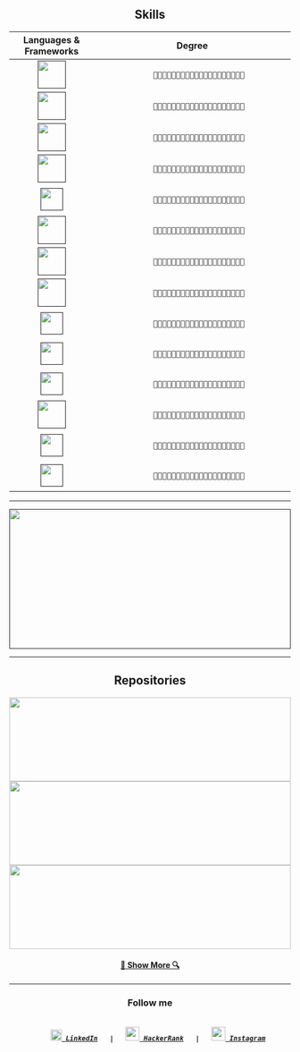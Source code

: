 <h2 align="center">Skills</h2>

<table align="center">
  <thead>
    <tr>
      <th width="30%">Languages & Frameworks</th>
      <th>Degree</th>
    </tr>
  </thead>
  <tbody>
    <tr>
      <td align="center">
        <a href="" title="C"><img height="50" src="https://github.com/zumrudu-anka/zumrudu-anka/blob/master/images/c.svg"></a>
      </td>
      <td>
          <code>
            💙💙💙💙💙💙💙💙💙💙💙💙💙💙💙💙🤍🤍🤍🤍
          </code>
      </td>
    </tr>
    <tr>
      <td align="center">
        <a href="" title="C++"><img height="50" src="https://github.com/zumrudu-anka/zumrudu-anka/blob/master/images/cpp.svg"></a>
      </td>
      <td>
          <code>
            💙💙💙💙💙💙💙💙💙💙💙💙💙💙💙💙💙💙🤍🤍
          </code>
      </td>
    </tr>
    <tr>
      <td align="center">
        <a href="" title="C#"><img height="50" src="https://github.com/zumrudu-anka/zumrudu-anka/blob/master/images/cSharp.svg"></a>
      </td>
      <td>
          <code>
            💙💙💙💙💙💙💙💙💙💙💙💙💙💙💙💙🤍🤍🤍🤍
          </code>
      </td>
    </tr>
    <tr>
      <td align="center">
        <a href="" title="Python"><img height="50" src="https://github.com/zumrudu-anka/zumrudu-anka/blob/master/images/python.svg"></a>
      </td>
      <td>
          <code>
            💙💙💙💙💙💙💙💙💙💙💙💙💙💙💙💙💙💙🤍🤍
          </code>
      </td>
    </tr>
    <tr>
      <td align="center">
        <a href="" title="Django"><img height="40" src="https://github.com/zumrudu-anka/zumrudu-anka/blob/master/images/django.svg"></a>
      </td>
      <td>
          <code>
            💙💙💙💙💙💙💙💙💙💙💙💙💙💙💙💙💙💙🤍🤍
          </code>
      </td>
    </tr>
    <tr>
      <td align="center">
        <a href="" title="JavaScript"><img height="50" src="https://github.com/zumrudu-anka/zumrudu-anka/blob/master/images/javascript.svg"></a>
      </td>
      <td>
          <code>
            💙💙💙💙💙💙💙💙💙💙💙💙💙💙💙💙💙💙🤍🤍
          </code>
      </td>
    </tr>
    <tr>
      <td align="center">
        <a href="" title="HTML5"><img height="50" src="https://github.com/zumrudu-anka/zumrudu-anka/blob/master/images/html5.svg"></a>
      </td>
      <td>
          <code>
            💙💙💙💙💙💙💙💙💙💙💙💙💙💙💙💙💙💙🤍🤍
          </code>
      </td>
    </tr>
    <tr>
      <td align="center">
        <a href="" title="CSS"><img height="50" src="https://github.com/zumrudu-anka/zumrudu-anka/blob/master/images/css.svg"></a>
      </td>
      <td>
          <code>
            💙💙💙💙💙💙💙💙💙💙💙💙💙💙💙💙💙💙🤍🤍
          </code>
      </td>
    </tr>
    <tr>
      <td align="center">
        <a href="" title="Angular JS"><img height="40" src="https://github.com/zumrudu-anka/zumrudu-anka/blob/master/images/angularjs.svg"></a>
      </td>
      <td>
          <code>
            💙💙💙💙💙💙💙💙💙💙💙💙💙💙💙💙🤍🤍🤍🤍
          </code>
      </td>
    </tr>
    <tr>
      <td align="center">
        <a href="" title=".NetCore"><img height="40" src="https://github.com/zumrudu-anka/zumrudu-anka/blob/master/images/dotnetcore.svg"></a>
      </td>
      <td>
          <code>
            💙💙💙💙💙💙💙💙💙💙💙💙💙💙🤍🤍🤍🤍🤍🤍
          </code>
      </td>
    </tr>
    <tr>
      <td align="center">
        <a href="" title="Jquery"><img height="40" src="https://github.com/zumrudu-anka/zumrudu-anka/blob/master/images/jquery.svg"></a>
      </td>
      <td>
          <code>
            💙💙💙💙💙💙💙💙💙💙💙💙💙💙💙💙💙💙🤍🤍
          </code>
      </td>
    </tr>
    <tr>
      <td align="center">
        <a href="" title="Java"><img height="50" src="https://github.com/zumrudu-anka/zumrudu-anka/blob/master/images/java.svg"></a>
      </td>
      <td>
          <code>
            💙💙💙💙💙💙💙💙💙💙💙💙💙💙💙💙🤍🤍🤍🤍
          </code>
      </td>
    </tr>
    <tr>
      <td align="center">
        <a href="" title="JSON"><img height="40" src="https://github.com/zumrudu-anka/zumrudu-anka/blob/master/images/json.svg"></a>
      </td>
      <td>
          <code>
            💙💙💙💙💙💙💙💙💙💙💙💙💙💙💙💙💙💙🤍🤍
          </code>
      </td>
    </tr>
    <tr>
      <td align="center">
        <a href="" title="Unity"><img height="40" src="https://github.com/zumrudu-anka/zumrudu-anka/blob/master/images/unity.svg"></a>
      </td>
      <td>
          <code>
            💙💙💙💙💙💙💙💙💙💙💙💙🤍🤍🤍🤍🤍🤍🤍🤍
          </code>
      </td>
    </tr>
  </tbody>
</table>

<hr>

<!-- 

<code>
  <a href="" title="C"><img height="50" src="https://github.com/zumrudu-anka/zumrudu-anka/blob/master/images/c.svg"></a>
</code>

<code>
  <a href="" title="C++"><img height="50" src="https://github.com/zumrudu-anka/zumrudu-anka/blob/master/images/cpp.svg"></a>
</code>

<code>
  <a href="" title="C#"><img height="50" src="https://github.com/zumrudu-anka/zumrudu-anka/blob/master/images/cSharp.svg"></a>
</code>

<code>
  <a href="" title="Python"><img height="50" src="https://github.com/zumrudu-anka/zumrudu-anka/blob/master/images/python.svg"></a>
</code>

<code>
  <a href="" title="Django"><img height="50" src="https://github.com/zumrudu-anka/zumrudu-anka/blob/master/images/django.svg"></a>
</code>

<code>
  <a href="" title="JavaScript"><img height="50" src="https://github.com/zumrudu-anka/zumrudu-anka/blob/master/images/javascript.svg"></a>
</code>

<code>
  <a href="" title="HTML5"><img height="50" src="https://github.com/zumrudu-anka/zumrudu-anka/blob/master/images/html5.svg"></a>
</code>

<code>
  <a href="" title="CSS"><img height="50" src="https://github.com/zumrudu-anka/zumrudu-anka/blob/master/images/css.svg"></a>
</code>

<code>
  <a href="" title="Angular JS"><img height="50" src="https://github.com/zumrudu-anka/zumrudu-anka/blob/master/images/angularjs.svg"></a>
</code>

<code>
  <a href="" title=".NetCore"><img height="50" src="https://github.com/zumrudu-anka/zumrudu-anka/blob/master/images/dotnetcore.svg"></a>
</code>

<code>
  <a href="" title="Jquery"><img height="50" src="https://github.com/zumrudu-anka/zumrudu-anka/blob/master/images/jquery.svg"></a>
</code>

<code>
  <a href="" title="Java"><img height="50" src="https://github.com/zumrudu-anka/zumrudu-anka/blob/master/images/java.svg"></a>
</code>

<code>
  <a href="" title="JSON"><img height="50" src="https://github.com/zumrudu-anka/zumrudu-anka/blob/master/images/json.svg"></a>
</code>

<code>
  <a href="" title="Unity"><img height="50" src="https://github.com/zumrudu-anka/zumrudu-anka/blob/master/images/unity.svg"></a>
</code> 
-->

<a href="" title="My Github Stats"><img width="100%" height="250" src="https://github-readme-stats.vercel.app/api?username=zumrudu-anka&show_icons=true&theme=gotham&line_height=30"></a>

<hr>

<!--
  ![My Github Stats](https://github-readme-stats.vercel.app/api?username=zumrudu-anka&show_icons=true&theme=gotham&line_height=30)
-->


<h2 align="center">Repositories</h2>

<a href="https://github.com/zumrudu-anka/Algorithms" title="Algorithms"><img width="100%" height="150" src="https://github-readme-stats.vercel.app/api/pin/?username=zumrudu-anka&repo=Algorithms&theme=gotham"></a>
<br>
<a href="https://github.com/zumrudu-anka/Turkce-Heceleme-CPP" title="Turkce-Heceleme-CPP"><img width="100%" height="150" src="https://github-readme-stats.vercel.app/api/pin/?username=zumrudu-anka&repo=Turkce-Heceleme-CPP&theme=gotham"></a>
<br>
<a href="https://github.com/zumrudu-anka/DataStructures" title="DataStructures"><img width="100%" height="150" src="https://github-readme-stats.vercel.app/api/pin/?username=zumrudu-anka&repo=DataStructures&theme=gotham"></a>
<br>
  <h4 align="center"><a href="https://github.com/zumrudu-anka/DataStructures" title="Show Repositories">🔎 Show More 🔍</a></h4>
<hr>


<!-- [![ReadMe Card](https://github-readme-stats.vercel.app/api/pin/?username=zumrudu-anka&repo=Algorithms&theme=gotham)](https://github.com/zumrudu-anka/Algorithms)[![ReadMe Card](https://github-readme-stats.vercel.app/api/pin/?username=zumrudu-anka&repo=Turkce-Heceleme-CPP&theme=gotham)](https://github.com/zumrudu-anka/Turkce-Heceleme-CPP)
[![ReadMe Card](https://github-readme-stats.vercel.app/api/pin/?username=zumrudu-anka&repo=DataStructures&theme=gotham)](https://github.com/zumrudu-anka/DataStructures)
[![ReadMe Card](https://github-readme-stats.vercel.app/api/pin/?username=zumrudu-anka&repo=NeedlemanWunschAlgorithmWithOpenMP&theme=gotham)](https://github.com/zumrudu-anka/NeedlemanWunschAlgorithmWithOpenMP)
[![ReadMe Card](https://github-readme-stats.vercel.app/api/pin/?username=zumrudu-anka&repo=KTU-TraditionalComputerOlympics-2019&theme=gotham)](https://github.com/zumrudu-anka/KTU-TraditionalComputerOlympics-2019) -->

<h3 align="center">Follow me</h3>
<h5 align="center">
  <code>
    <a href="https://www.linkedin.com/in/osmandurdag/" title="LinkedIn"><img height="20" src="https://github.com/zumrudu-anka/zumrudu-anka/blob/master/images/linkedin.svg"> LinkedIn</a> &nbsp;&nbsp;|&nbsp;&nbsp; <a href="https://www.hackerrank.com/zumrudu_anka" title="HackerRank Profile"><img height="25" src="https://github.com/zumrudu-anka/zumrudu-anka/blob/master/images/hackerrank.svg"> HackerRank</a> &nbsp;&nbsp;|&nbsp;&nbsp; <a href="https://www.instagram.com/osman__durdag/" title="Instagram Profile"><img height="25" src="https://github.com/zumrudu-anka/zumrudu-anka/blob/master/images/instagram.svg"> Instagram</a>
  </code>
</h5>
<!--
**zumrudu-anka/zumrudu-anka** is a ✨ _special_ ✨ repository because its `README.md` (this file) appears on your GitHub profile.

Here are some ideas to get you started:

- 🔭 I’m currently working on ...
- 🌱 I’m currently learning ...
- 👯 I’m looking to collaborate on ...
- 🤔 I’m looking for help with ...
- 💬 Ask me about ...
- 📫 How to reach me: ...
- 😄 Pronouns: ...
- ⚡ Fun fact: ...
-->
